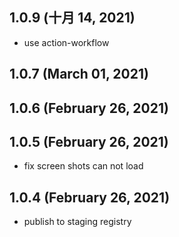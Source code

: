 ## 1.0.9 (十月 14, 2021)

- use action-workflow

## 1.0.7 (March 01, 2021)

## 1.0.6 (February 26, 2021)

## 1.0.5 (February 26, 2021)

- fix screen shots can not load

## 1.0.4 (February 26, 2021)

- publish to staging registry

